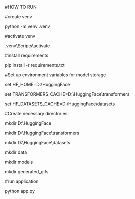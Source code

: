 #HOW TO RUN

#create venv

python -m venv .venv


#activate venv

.venv\Scripts\activate  

#install requirements

pip install -r requirements.txt

#Set up environment variables for model storage

set HF_HOME=D:\HuggingFace

set TRANSFORMERS_CACHE=D:\HuggingFace\transformers

set HF_DATASETS_CACHE=D:\HuggingFace\datasets


#Create necessary directories:

mkdir D:\HuggingFace

mkdir D:\HuggingFace\transformers

mkdir D:\HuggingFace\datasets

mkdir data

mkdir models

mkdir generated_gifs

#run application

python app.py

